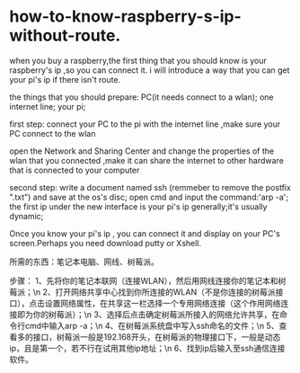 # how-to-know-raspberry-s-ip-without-route.

when you buy a raspberry,the first thing that you should know is your raspberry's ip ,so you can connect it.
i will introduce a way that you can get your pi's ip if there isn't route.

the things that you should prepare:
PC(it needs connect to a wlan);
one internet line;
your pi;

first step:
connect your PC to the pi with the internet line ,make sure your PC connect to the wlan

open the Network and Sharing Center and change the properties of the wlan that you connected ,make it can share the internet to
other hardware that is connected to your computer

second step:
write a document named ssh (remmeber to remove the postfix ".txt") and save at the os's disc;
open cmd and input the command:'arp -a';
the first ip under the new interface is your pi's ip generally;it's usually dynamic;

Once you know your pi's ip , you can connect it and display on your PC's screen.Perhaps you need download putty or Xshell.


所需的东西：笔记本电脑、网线、树莓派。

步骤：
1、先将你的笔记本联网（连接WLAN），然后用网线连接你的笔记本和树莓派；\n
2、打开网络共享中心找到你所连接的WLAN（不是你连接的树莓派接口），点击设置网络属性，在共享这一栏选择一个专用网络连接（这个作用网络连接即为你的树莓派）；\n
3、选择后点击确定树莓派所接入的网络允许共享，在命令行cmd中输入arp -a；\n
4、在树莓派系统盘中写入ssh命名的文件；\n
5、查看多的接口，树莓派一般是192.168开头，在树莓派的物理接口下，一般是动态ip，且是第一个，若不行在试用其他ip地址；\n
6、找到ip后输入至ssh通信连接软件。
